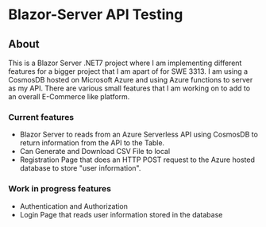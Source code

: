 # Blazor-Server API Testing

## About
This is a Blazor Server .NET7 project where I am implementing different features for a bigger project that I am apart of for SWE 3313.
I am using a CosmosDB hosted on Microsoft Azure and using Azure functions to server as my API. There are various small features that I am working on to add to an overall E-Commerce like platform.

### Current features
- Blazor Server to reads from an Azure Serverless API using CosmosDB to return information from the API to the Table. 
- Can Generate and Download CSV File to local
- Registration Page that does an HTTP POST request to the Azure hosted database to store "user information".
### Work in progress features
- Authentication and Authorization
- Login Page that reads user information stored in the database


